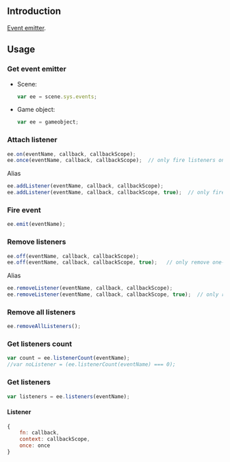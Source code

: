 ## Introduction

[Event emitter](https://github.com/primus/eventemitter3).

## Usage

### Get event emitter

- Scene: 
    ```javascript
    var ee = scene.sys.events;
    ```
- Game object:
    ```javascript
    var ee = gameobject;
    ```

### Attach listener

```javascript
ee.on(eventName, callback, callbackScope);
ee.once(eventName, callback, callbackScope);  // only fire listeners one time
```

Alias

```javascript
ee.addListener(eventName, callback, callbackScope);
ee.addListener(eventName, callback, callbackScope, true);  // only fire listeners one time
```

### Fire event

```javascript
ee.emit(eventName);
```

### Remove listeners

```javascript
ee.off(eventName, callback, callbackScope);
ee.off(eventName, callback, callbackScope, true);   // only remove one-time listeners
```

Alias

```javascript
ee.removeListener(eventName, callback, callbackScope); 
ee.removeListener(eventName, callback, callbackScope, true);  // only remove one-time listeners
```

### Remove all listeners

```javascript
ee.removeAllListeners();
```

### Get listeners count

```javascript
var count = ee.listenerCount(eventName);
//var noListener = (ee.listenerCount(eventName) === 0);
```

### Get listeners

```javascript
var listeners = ee.listeners(eventName);
```

#### Listener

```javascript
{
    fn: callback,
    context: callbackScope,
    once: once
}
```
